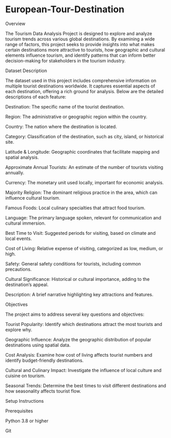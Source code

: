 # European-Tour-Destination

Overview

The Tourism Data Analysis Project is designed to explore and analyze tourism trends across various global destinations. By examining a wide range of factors, this project seeks to provide insights into what makes certain destinations more attractive to tourists, how geographic and cultural elements influence tourism, and identify patterns that can inform better decision-making for stakeholders in the tourism industry.


Dataset Description

The dataset used in this project includes comprehensive information on multiple tourist destinations worldwide. It captures essential aspects of each destination, offering a rich ground for analysis. Below are the detailed descriptions of each feature:



Destination: The specific name of the tourist destination.

Region: The administrative or geographic region within the country.

Country: The nation where the destination is located.

Category: Classification of the destination, such as city, island, or historical site.

Latitude & Longitude: Geographic coordinates that facilitate mapping and spatial analysis.

Approximate Annual Tourists: An estimate of the number of tourists visiting annually.

Currency: The monetary unit used locally, important for economic analysis.

Majority Religion: The dominant religious practice in the area, which can influence cultural tourism.

Famous Foods: Local culinary specialties that attract food tourism.

Language: The primary language spoken, relevant for communication and cultural immersion.

Best Time to Visit: Suggested periods for visiting, based on climate and local events.

Cost of Living: Relative expense of visiting, categorized as low, medium, or high.

Safety: General safety conditions for tourists, including common precautions.

Cultural Significance: Historical or cultural importance, adding to the destination’s appeal.

Description: A brief narrative highlighting key attractions and features.


Objectives

The project aims to address several key questions and objectives:

Tourist Popularity: Identify which destinations attract the most tourists and explore why.

Geographic Influence: Analyze the geographic distribution of popular destinations using spatial data.

Cost Analysis: Examine how cost of living affects tourist numbers and identify budget-friendly destinations.

Cultural and Culinary Impact: Investigate the influence of local culture and cuisine on tourism.

Seasonal Trends: Determine the best times to visit different destinations and how seasonality affects tourist flow.


Setup Instructions

Prerequisites


Python 3.8 or higher

Git
